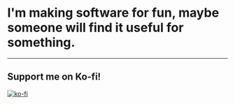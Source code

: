 # I'm making software for fun, maybe someone will find it useful for something.
---
## Support me on Ko-fi!
[![ko-fi](https://ko-fi.com/img/githubbutton_sm.svg)](https://ko-fi.com/L3L8BE4CO)
